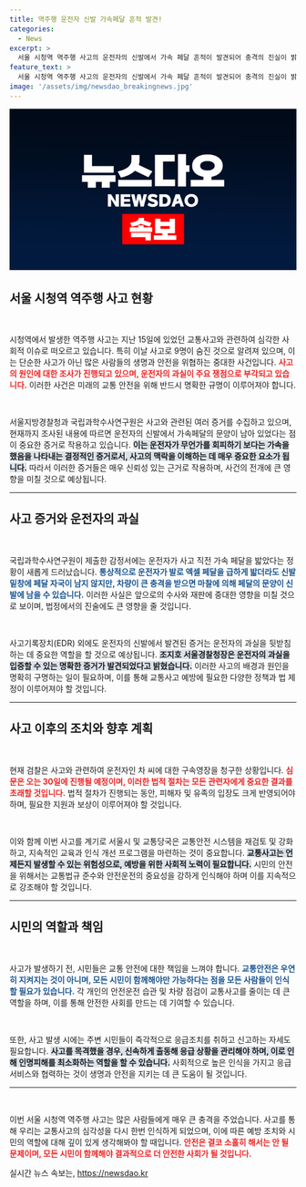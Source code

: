 ```yaml
---
title: 역주행 운전자 신발 가속페달 흔적 발견!
categories:
  - News
excerpt: >
  서울 시청역 역주행 사고의 운전자의 신발에서 가속 페달 흔적이 발견되어 충격의 진실이 밝혀지고 있습니다. 과연 이 증거가 사고의 전말을 어떻게 뒤바꿀지 관심이 집중되고 있습니다!
feature_text: >
  서울 시청역 역주행 사고의 운전자의 신발에서 가속 페달 흔적이 발견되어 충격의 진실이 밝혀지고 있습니다. 과연 이 증거가 사고의 전말을 어떻게 뒤바꿀지 관심이 집중되고 있습니다!
image: '/assets/img/newsdao_breakingnews.jpg'
---
```


<p><img src="/assets/img/newsdao_breakingnews.jpg" alt="ontimetimes 속보" /></p>

<h2 data-ke-size="size26">서울 시청역 역주행 사고 현황</h2>

<p data-ke-size="size16">&nbsp;</p>

<p>시청역에서 발생한 역주행 사고는 지난 15일에 있었던 교통사고와 관련하여 심각한 사회적 이슈로 떠오르고 있습니다. 특히 이날 사고로 9명이 숨진 것으로 알려져 있으며, 이는 단순한 사고가 아닌 많은 사람들의 생명과 안전을 위협하는 중대한 사건입니다. <b><span style="color: #ee2323;">사고의 원인에 대한 조사가 진행되고 있으며, 운전자의 과실이 주요 쟁점으로 부각되고 있습니다.</span></b> 이러한 사건은 미래의 교통 안전을 위해 반드시 명확한 규명이 이루어져야 합니다.</p>

<p data-ke-size="size16">&nbsp;</p>

<p>서울지방경찰청과 국립과학수사연구원은 사고와 관련된 여러 증거를 수집하고 있으며, 현재까지 조사된 내용에 따르면 운전자의 신발에서 가속페달의 문양이 남아 있었다는 점이 중요한 증거로 작용하고 있습니다. <b><span style="background-color: #21538527;">이는 운전자가 무언가를 회피하기 보다는 가속을 했음을 나타내는 결정적인 증거로서, 사고의 맥락을 이해하는 데 매우 중요한 요소가 됩니다.</span></b> 따라서 이러한 증거들은 매우 신뢰성 있는 근거로 작용하며, 사건의 전개에 큰 영향을 미칠 것으로 예상됩니다.</p>

<hr>

<h2 data-ke-size="size26">사고 증거와 운전자의 과실</h2>

<p data-ke-size="size16">&nbsp;</p>

<p>국립과학수사연구원이 제출한 감정서에는 운전자가 사고 직전 가속 페달을 밟았다는 정황이 새롭게 드러났습니다. <b><span style="color: #1a5490;">통상적으로 운전자가 발로 엑셀 페달을 급하게 밟더라도 신발 밑창에 페달 자국이 남지 않지만, 차량이 큰 충격을 받으면 마찰에 의해 페달의 문양이 신발에 남을 수 있습니다.</span></b> 이러한 사실은 앞으로의 수사와 재판에 중대한 영향을 미칠 것으로 보이며, 법정에서의 진술에도 큰 영향을 줄 것입니다.</p>

<p data-ke-size="size16">&nbsp;</p>

<p>사고기록장치(EDR) 외에도 운전자의 신발에서 발견된 증거는 운전자의 과실을 뒷받침하는 데 중요한 역할을 할 것으로 예상됩니다. <b><span style="background-color: #21538527;">조지호 서울경찰청장은 운전자의 과실을 입증할 수 있는 명확한 증거가 발견되었다고 밝혔습니다.</span></b> 이러한 사고의 배경과 원인을 명확히 구명하는 일이 필요하며, 이를 통해 교통사고 예방에 필요한 다양한 정책과 법 제정이 이루어져야 할 것입니다.</p>

<hr>

<h2 data-ke-size="size26">사고 이후의 조치와 향후 계획</h2>

<p data-ke-size="size16">&nbsp;</p>

<p>현재 검찰은 사고와 관련하여 운전자인 차 씨에 대한 구속영장을 청구한 상황입니다. <b><span style="color: #ee2323;">심문은 오는 30일에 진행될 예정이며, 이러한 법적 절차는 모든 관련자에게 중요한 결과를 초래할 것입니다.</span></b> 법적 절차가 진행되는 동안, 피해자 및 유족의 입장도 크게 반영되어야 하며, 필요한 지원과 보상이 이루어져야 할 것입니다.</p>

<p data-ke-size="size16">&nbsp;</p>

<p>이와 함께 이번 사고를 계기로 서울시 및 교통당국은 교통안전 시스템을 재검토 및 강화하고, 지속적인 교육과 인식 개선 프로그램을 마련하는 것이 중요합니다. <b><span style="background-color: #21538527;">교통사고는 언제든지 발생할 수 있는 위험성으로, 예방을 위한 사회적 노력이 필요합니다.</span></b> 시민의 안전을 위해서는 교통법규 준수와 안전운전의 중요성을 강하게 인식해야 하며 이를 지속적으로 강조해야 할 것입니다.</p>

<hr>

<h2 data-ke-size="size26">시민의 역할과 책임</h2>

<p data-ke-size="size16">&nbsp;</p>

<p>사고가 발생하기 전, 시민들은 교통 안전에 대한 책임을 느껴야 합니다. <b><span style="color: #1a5490;">교통안전은 우연히 지켜지는 것이 아니며, 모든 시민이 함께해야만 가능하다는 점을 모든 사람들이 인식할 필요가 있습니다.</span></b> 각 개인의 안전운전 습관 및 차량 점검이 교통사고를 줄이는 데 큰 역할을 하며, 이를 통해 안전한 사회를 만드는 데 기여할 수 있습니다.</p>

<p data-ke-size="size16">&nbsp;</p>

<p>또한, 사고 발생 시에는 주변 시민들이 즉각적으로 응급조치를 취하고 신고하는 자세도 필요합니다. <b><span style="background-color: #21538527;">사고를 목격했을 경우, 신속하게 출동해 응급 상황을 관리해야 하며, 이로 인해 인명피해를 최소화하는 역할을 할 수 있습니다.</span></b> 사회적으로 높은 인식을 가지고 응급 서비스와 협력하는 것이 생명과 안전을 지키는 데 큰 도움이 될 것입니다.</p>

<hr> 

<p data-ke-size="size16">&nbsp;</p>

<p>이번 서울 시청역 역주행 사고는 많은 사람들에게 매우 큰 충격을 주었습니다. 사고를 통해 우리는 교통사고의 심각성을 다시 한번 인식하게 되었으며, 이에 따른 예방 조치와 시민의 역할에 대해 깊이 있게 생각해봐야 할 때입니다. <b><span style="color: #ee2323;">안전은 결코 소홀히 해서는 안 될 문제이며, 모든 시민이 함께해야 결과적으로 더 안전한 사회가 될 것입니다.</span></b></p>
실시간 뉴스 속보는, <a href="https://newsdao.kr" rel="dofollow">https://newsdao.kr</a>



